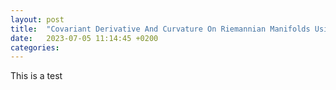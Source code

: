 ```yaml
---
layout: post
title:  "Covariant Derivative And Curvature On Riemannian Manifolds Using Sympy Tensor"
date:   2023-07-05 11:14:45 +0200
categories:
---
```


This is a test